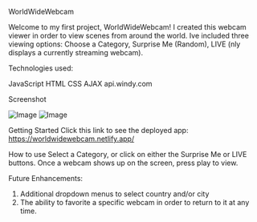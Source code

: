 WorldWideWebcam

Welcome to my first project,  WorldWideWebcam!   I created this webcam viewer in order to view scenes from around the world.  Ive included three viewing options: Choose a Category, Surprise Me (Random),  LIVE (nly displays a currently streaming webcam).

Technologies used:
  
  JavaScript
  HTML
  CSS
  AJAX
  api.windy.com




Screenshot
  
 ![Image](https://i.imgur.com/wtWZLae.png)
 ![Image](https://i.imgur.com/PFWIjL2.png)



Getting Started
  Click this link to see the deployed app:  https://worldwidewebcam.netlify.app/
  
How to use
  Select a Category,  or click on either the Surprise Me or LIVE buttons.  Once a webcam shows up on the screen, press play to view.
  
  
Future Enhancements:
  1. Additional dropdown menus to select country and/or city
  2. The ability to favorite a specific webcam in order to return to it at any time.
